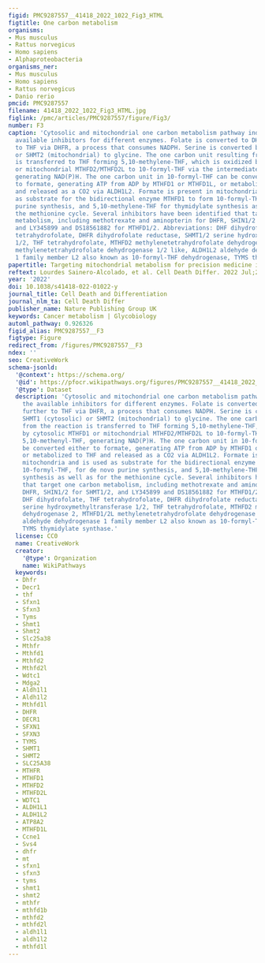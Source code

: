 ```yaml
---
figid: PMC9287557__41418_2022_1022_Fig3_HTML
figtitle: One carbon metabolism
organisms:
- Mus musculus
- Rattus norvegicus
- Homo sapiens
- Alphaproteobacteria
organisms_ner:
- Mus musculus
- Homo sapiens
- Rattus norvegicus
- Danio rerio
pmcid: PMC9287557
filename: 41418_2022_1022_Fig3_HTML.jpg
figlink: /pmc/articles/PMC9287557/figure/Fig3/
number: F3
caption: 'Cytosolic and mitochondrial one carbon metabolism pathway indicating the
  available inhibitors for different enzymes. Folate is converted to DHF and further
  to THF via DHFR, a process that consumes NADPH. Serine is converted by SHMT1 (cytosolic)
  or SHMT2 (mitochondrial) to glycine. The one carbon unit resulting from the reaction
  is transferred to THF forming 5,10-methylene-THF, which is oxidized by cytosolic MTHFD1
  or mitochondrial MTHFD2/MTHFD2L to 10-formyl-THF via the intermediate 5,10-methenyl-THF,
  generating NAD(P)H. The one carbon unit in 10-formyl-THF can be converted either
  to formate, generating ATP from ADP by MTHFD1 or MTHFD1L, or metabolized to THF
  and released as a CO2 via ALDH1L2. Formate is present in mitochondria and is used
  as substrate for the bidirectional enzyme MTHFD1 to form 10-formyl-THF, for de novo
  purine synthesis, and 5,10-methylene-THF for thymidylate synthesis as well as for
  the methionine cycle. Several inhibitors have been identified that target one carbon
  metabolism, including methotrexate and aminopterin for DHFR, SHIN1/2 for SHMT1/2,
  and LY345899 and DS18561882 for MTHFD1/2. Abbreviations: DHF dihydrofolate, THF
  tetrahydrofolate, DHFR dihydrofolate reductase, SHMT1/2 serine hydroxymethyltransferase
  1/2, THF tetrahydrofolate, MTHFD2 methylenetetrahydrofolate dehydrogenase 2, MTHFD1/2L
  methylenetetrahydrofolate dehydrogenase 1/2 like, ALDH1L2 aldehyde dehydrogenase
  1 family member L2 also known as 10-formyl-THF dehydrogenase, TYMS thymidylate synthase.'
papertitle: Targeting mitochondrial metabolism for precision medicine in cancer.
reftext: Lourdes Sainero-Alcolado, et al. Cell Death Differ. 2022 Jul;29(7):1304-1317.
year: '2022'
doi: 10.1038/s41418-022-01022-y
journal_title: Cell Death and Differentiation
journal_nlm_ta: Cell Death Differ
publisher_name: Nature Publishing Group UK
keywords: Cancer metabolism | Glycobiology
automl_pathway: 0.926326
figid_alias: PMC9287557__F3
figtype: Figure
redirect_from: /figures/PMC9287557__F3
ndex: ''
seo: CreativeWork
schema-jsonld:
  '@context': https://schema.org/
  '@id': https://pfocr.wikipathways.org/figures/PMC9287557__41418_2022_1022_Fig3_HTML.html
  '@type': Dataset
  description: 'Cytosolic and mitochondrial one carbon metabolism pathway indicating
    the available inhibitors for different enzymes. Folate is converted to DHF and
    further to THF via DHFR, a process that consumes NADPH. Serine is converted by
    SHMT1 (cytosolic) or SHMT2 (mitochondrial) to glycine. The one carbon unit resulting
    from the reaction is transferred to THF forming 5,10-methylene-THF, which is oxidized
    by cytosolic MTHFD1 or mitochondrial MTHFD2/MTHFD2L to 10-formyl-THF via the intermediate
    5,10-methenyl-THF, generating NAD(P)H. The one carbon unit in 10-formyl-THF can
    be converted either to formate, generating ATP from ADP by MTHFD1 or MTHFD1L,
    or metabolized to THF and released as a CO2 via ALDH1L2. Formate is present in
    mitochondria and is used as substrate for the bidirectional enzyme MTHFD1 to form
    10-formyl-THF, for de novo purine synthesis, and 5,10-methylene-THF for thymidylate
    synthesis as well as for the methionine cycle. Several inhibitors have been identified
    that target one carbon metabolism, including methotrexate and aminopterin for
    DHFR, SHIN1/2 for SHMT1/2, and LY345899 and DS18561882 for MTHFD1/2. Abbreviations:
    DHF dihydrofolate, THF tetrahydrofolate, DHFR dihydrofolate reductase, SHMT1/2
    serine hydroxymethyltransferase 1/2, THF tetrahydrofolate, MTHFD2 methylenetetrahydrofolate
    dehydrogenase 2, MTHFD1/2L methylenetetrahydrofolate dehydrogenase 1/2 like, ALDH1L2
    aldehyde dehydrogenase 1 family member L2 also known as 10-formyl-THF dehydrogenase,
    TYMS thymidylate synthase.'
  license: CC0
  name: CreativeWork
  creator:
    '@type': Organization
    name: WikiPathways
  keywords:
  - Dhfr
  - Decr1
  - thf
  - Sfxn1
  - Sfxn3
  - Tyms
  - Shmt1
  - Shmt2
  - Slc25a38
  - Mthfr
  - Mthfd1
  - Mthfd2
  - Mthfd2l
  - Wdtc1
  - Mdga2
  - Aldh1l1
  - Aldh1l2
  - Mthfd1l
  - DHFR
  - DECR1
  - SFXN1
  - SFXN3
  - TYMS
  - SHMT1
  - SHMT2
  - SLC25A38
  - MTHFR
  - MTHFD1
  - MTHFD2
  - MTHFD2L
  - WDTC1
  - ALDH1L1
  - ALDH1L2
  - ATP8A2
  - MTHFD1L
  - Ccne1
  - Svs4
  - dhfr
  - mt
  - sfxn1
  - sfxn3
  - tyms
  - shmt1
  - shmt2
  - mthfr
  - mthfd1b
  - mthfd2
  - mthfd2l
  - aldh1l1
  - aldh1l2
  - mthfd1l
---
```

